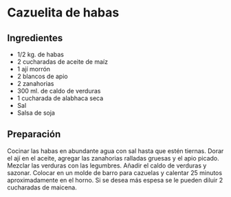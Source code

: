 # Cazuelita de habas

## Ingredientes

* 1/2 kg. de habas
* 2 cucharadas de aceite de maíz
* 1 ají morrón
* 2 blancos de apio
* 2 zanahorias
* 300 ml. de caldo de verduras
* 1 cucharada de alabhaca seca
* Sal
* Salsa de soja

## Preparación

Cocinar las habas en abundante agua con sal hasta que estén tiernas.
Dorar el ají en el aceite, agregar las zanahorias ralladas gruesas y el apio picado.
Mezclar las verduras con las legumbres. Añadir el caldo de verduras y sazonar.
Colocar en un molde de barro para cazuelas y calentar 25 minutos aproximadamente en el horno.
Si se desea más espesa se le pueden diluir 2 cucharadas de maicena.
